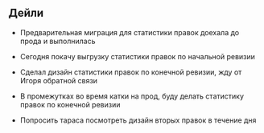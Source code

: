 Дейли
-----
- Предварительная миграция для статистики правок доехала до прода и выполнилась
- Сегодня покачу выгрузку статистики правок по начальной ревизии
- Сделал дизайн статистики правок по конечной ревизии, жду от Игоря обратной связи
- В промежутках во время катки на прод, буду делать статистику правок по конечной ревизии

- Попросить тараса посмотреть дизайн вторых правок в течение дня
